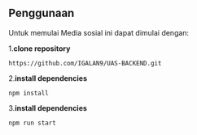 ## Penggunaan

Untuk memulai Media sosial ini dapat dimulai dengan: 

1.**clone repository**
```
https://github.com/IGALAN9/UAS-BACKEND.git
```

2.**install dependencies**
```
npm install
```

3.**install dependencies**
```
npm run start
```
